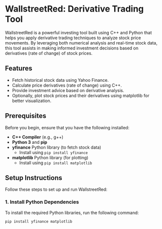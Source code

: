 # WallstreetRed: Derivative Trading Tool

WallstreetRed is a powerful investing tool built using C++ and Python that helps you apply derivative trading techniques to analyze stock price movements. By leveraging both numerical analysis and real-time stock data, this tool assists in making informed investment decisions based on derivatives (rate of change) of stock prices.

## Features
- Fetch historical stock data using Yahoo Finance.
- Calculate price derivatives (rate of change) using C++.
- Provide investment advice based on derivative analysis.
- Optionally, plot stock prices and their derivatives using matplotlib for better visualization.

## Prerequisites
Before you begin, ensure that you have the following installed:

- **C++ Compiler** (e.g., g++)
- **Python 3** and **pip**
- **yfinance** Python library (to fetch stock data)
  - Install using `pip install yfinance`
- **matplotlib** Python library (for plotting)
  - Install using `pip install matplotlib`

## Setup Instructions
Follow these steps to set up and run WallstreetRed:

### 1. Install Python Dependencies
To install the required Python libraries, run the following command:

```bash
pip install yfinance matplotlib
